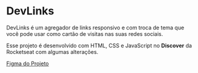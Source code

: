 # DevLinks

DevLinks é um agregador de links responsivo e com troca de tema que você pode usar como cartão de visitas nas suas redes sociais.

Esse projeto é desenvolvido com HTML, CSS e JavaScript no **Discover** da Rocketseat com algumas alterações.

[Figma do Projeto](https://www.figma.com/file/3mjQrVyRFdv9lQgSQk0lRI/DevLinks-%E2%80%A2-Projeto-Discover-(Community)?type=design&node-id=10-620&mode=design&t=BEs8sWCriSzNoedr-0)